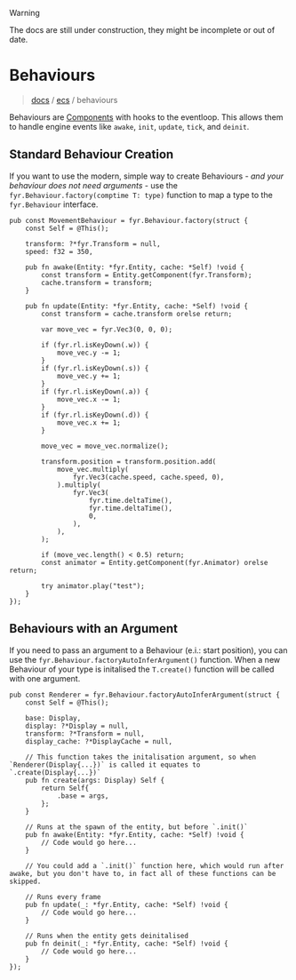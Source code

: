 > [!WARNING]
> The docs are still under construction, they might be incomplete or out of date.

# Behaviours

> [docs](../README.md) / [ecs](./README.md) / behaviours

Behaviours are [Components](./components.md) with hooks to the eventloop. This allows them to handle engine events like `awake`, `init`, `update`, `tick`, and `deinit`.

## Standard Behaviour Creation

If you want to use the modern, simple way to create Behaviours - _and your behaviour does not need arguments_ - use the `fyr.Behaviour.factory(comptime T: type)` function to map a type to the `fyr.Behaviour` interface.

```zig
pub const MovementBehaviour = fyr.Behaviour.factory(struct {
    const Self = @This();

    transform: ?*fyr.Transform = null,
    speed: f32 = 350,

    pub fn awake(Entity: *fyr.Entity, cache: *Self) !void {
        const transform = Entity.getComponent(fyr.Transform);
        cache.transform = transform;
    }

    pub fn update(Entity: *fyr.Entity, cache: *Self) !void {
        const transform = cache.transform orelse return;

        var move_vec = fyr.Vec3(0, 0, 0);

        if (fyr.rl.isKeyDown(.w)) {
            move_vec.y -= 1;
        }
        if (fyr.rl.isKeyDown(.s)) {
            move_vec.y += 1;
        }
        if (fyr.rl.isKeyDown(.a)) {
            move_vec.x -= 1;
        }
        if (fyr.rl.isKeyDown(.d)) {
            move_vec.x += 1;
        }

        move_vec = move_vec.normalize();

        transform.position = transform.position.add(
            move_vec.multiply(
                fyr.Vec3(cache.speed, cache.speed, 0),
            ).multiply(
                fyr.Vec3(
                    fyr.time.deltaTime(),
                    fyr.time.deltaTime(),
                    0,
                ),
            ),
        );

        if (move_vec.length() < 0.5) return;
        const animator = Entity.getComponent(fyr.Animator) orelse return;

        try animator.play("test");
    }
});
```

## Behaviours with an Argument

If you need to pass an argument to a Behaviour (e.i.: start position), you can use the `fyr.Behaviour.factoryAutoInferArgument()` function.
When a new Behaviour of your type is initalised the `T.create()` function will be called with one argument.

```zig
pub const Renderer = fyr.Behaviour.factoryAutoInferArgument(struct {
    const Self = @This();

    base: Display,
    display: ?*Display = null,
    transform: ?*Transform = null,
    display_cache: ?*DisplayCache = null,

    // This function takes the initalisation argument, so when `Renderer(Display{...})` is called it equates to `.create(Display{...})`
    pub fn create(args: Display) Self {
        return Self{
            .base = args,
        };
    }

    // Runs at the spawn of the entity, but before `.init()`
    pub fn awake(Entity: *fyr.Entity, cache: *Self) !void {
        // Code would go here...
    }

    // You could add a `.init()` function here, which would run after awake, but you don't have to, in fact all of these functions can be skipped.

    // Runs every frame
    pub fn update(_: *fyr.Entity, cache: *Self) !void {
        // Code would go here...
    }

    // Runs when the entity gets deinitalised
    pub fn deinit(_: *fyr.Entity, cache: *Self) !void {
        // Code would go here...
    }
});
```
